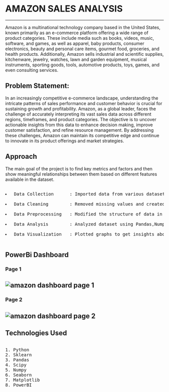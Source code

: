 # AMAZON SALES ANALYSIS
---
Amazon is a multinational technology company based in the United States, known primarily as an e-commerce platform offering a wide range of product categories. These include media such as books, videos, music, software, and games, as well as apparel, baby products, consumer electronics, beauty and personal care items, gourmet food, groceries, and health products. Additionally, Amazon sells industrial and scientific supplies, kitchenware, jewelry, watches, lawn and garden equipment, musical instruments, sporting goods, tools, automotive products, toys, games, and even consulting services.

## Problem Statement:

<p> In an increasingly competitive e-commerce landscape, understanding the intricate patterns of sales performance and customer behavior is crucial for sustaining growth and profitability. Amazon, as a global leader, faces the challenge of accurately interpreting its vast sales data across different regions, timeframes, and product categories. The objective is to uncover actionable insights from this data to enhance decision making, improve customer satisfaction, and refine resource management. By addressing these challenges, Amazon can maintain its competitive edge and continue to innovate in its product offerings and market strategies.</p>

## Approach
<p>The main goal of the project is to find key metrics and factors and then show meaningful relationships between them based on different features available in the dataset.</p>
<pre> 
<li> Data Collection      : Imported data from various datasets available in the project using Pandas library. </li>
<li> Data Cleaning        : Removed missing values and created new features as per insights. </li>
<li> Data Preprocessing   : Modified the structure of data in order to make it more understandable and suitable and convenient for statistical analysis. </li>
<li> Data Analysis        : Analyzed dataset using Pandas,Numpy,Matplotlib and Seaborn. </li>
<li> Data Visualization   : Plotted graphs to get insights about dependent and independent variables. Also used Tableau and PowerBI for data visulization. </li>
</pre>

## PowerBi Dashboard
### Page 1
![amazon dashboard page 1]()
---

### Page 2
![amazon dashboard page 2]()
---

## Technologies Used
<pre> 
1. Python 
2. Sklearn
3. Pandas
4. Scipy
5. Numpy
6. Seaborn
7. Matplotlib
8. PowerBI 
</pre>
